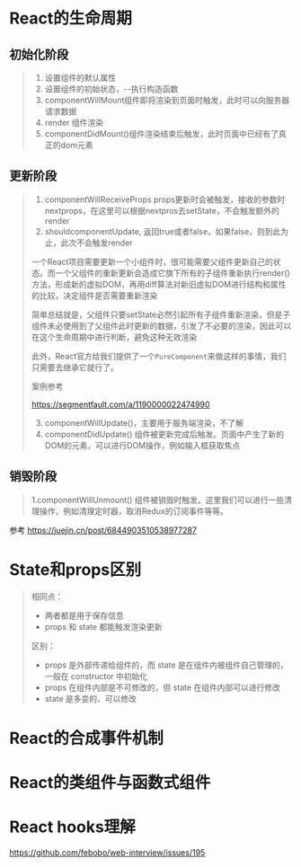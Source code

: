 # React的生命周期

## 初始化阶段

> 1. 设置组件的默认属性
> 2. 设置组件的初始状态，--执行构造函数
> 3. componentWillMount组件即将渲染到页面时触发，此时可以向服务器请求数据
> 4. render 组件渲染
> 5. componentDidMount()组件渲染结束后触发，此时页面中已经有了真正的dom元素

## 更新阶段

>1. componentWillReceiveProps props更新时会被触发，接收的参数时nextprops，在这里可以根据nextpros去setState，不会触发额外的render
>2. shouldcomponentUpdate, 返回true或者false，如果false，则到此为止，此次不会触发render
>
>一个React项目需要更新一个小组件时，很可能需要父组件更新自己的状态。而一个父组件的重新更新会造成它旗下所有的子组件重新执行render()方法，形成新的虚拟DOM，再用diff算法对新旧虚拟DOM进行结构和属性的比较，决定组件是否需要重新渲染
>
>简单总结就是，父组件只要setState必然引起所有子组件重新渲染，但是子组件未必使用到了父组件此时更新的数据，引发了不必要的渲染，因此可以在这个生命周期中进行判断，避免这种无效渲染
>
>此外，React官方给我们提供了一个`PureComponent`来做这样的事情，我们只需要去继承它就行了。
>
>案例参考
>
>https://segmentfault.com/a/1190000022474990
>
>3. componentWillUpdate()，主要用于服务端渲染，不了解
>4. componentDidUpdate() 组件被更新完成后触发。页面中产生了新的DOM的元素，可以进行DOM操作，例如输入框获取焦点

## 销毁阶段

>1.componentWillUnmount() 组件被销毁时触发。这里我们可以进行一些清理操作，例如清理定时器，取消Redux的订阅事件等等。

参考 https://juejin.cn/post/6844903510538977287



# State和props区别

> 相同点：
>
> - 两者都是用于保存信息
> - props 和 state 都能触发渲染更新
>
> 区别：
>
> - props 是外部传递给组件的，而 state 是在组件内被组件自己管理的，一般在 constructor 中初始化
> - props 在组件内部是不可修改的，但 state 在组件内部可以进行修改
> - state 是多变的、可以修改



# React的合成事件机制



# React的类组件与函数式组件



# React hooks理解

https://github.com/febobo/web-interview/issues/195